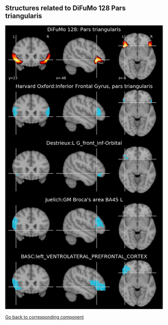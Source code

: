 


## Structures related to DiFuMo 128 Pars triangularis

![79](79.jpg "Structures related to DiFuMo 128 Pars triangularis")

[Go back to corresponding component](https://parietal-inria.github.io/DiFuMo/128/html/79.html)